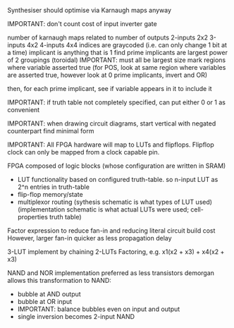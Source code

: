 <!-- SPDX-License-Identifier: zlib-acknowledgement -->

Synthesiser should optimise via Karnaugh maps anyway

IMPORTANT: don't count cost of input inverter gate

number of karnaugh maps related to number of outputs
2-inputs 2x2
3-inputs 4x2
4-inputs 4x4
indices are graycoded (i.e. can only change 1 bit at a time)
implicant is anything that is 1
find prime implicants are largest power of 2 groupings (toroidal)
IMPORTANT: must all be largest size
mark regions where variable asserted true
(for POS, look at same region where variables are asserted true, however look at 0 prime implicants, invert and OR)

then, for each prime implicant, see if variable appears in it to include it  

IMPORTANT: if truth table not completely specified, can put either 0 or 1 as convenient 

IMPORTANT: when drawing circuit diagrams, start vertical with negated counterpart 
find minimal form

IMPORTANT: All FPGA hardware will map to LUTs and flipflops.
Flipflop clock can only be mapped from a clock capable pin.

FPGA composed of logic blocks (whose configuration are written in SRAM)
  - LUT functionality based on configured truth-table.
    so n-input LUT as 2^n entries in truth-table
  - flip-flop memory/state 
  - multiplexor routing
  (sythesis schematic is what types of LUT used)
  (implementation schematic is what actual LUTs were used; cell-properties truth table)

Factor expression to reduce fan-in and reducing literal circuit build cost
However, larger fan-in quicker as less propagation delay

3-LUT implement by chaining 2-LUTs
Factoring, e.g. x1(x2 + x3) + x4(x2 + x3)

NAND and NOR implementation preferred as less transistors
demorgan allows this transformation
to NAND:
  - bubble at AND output 
  - bubble at OR input 
  - IMPORTANT: balance bubbles even on input and output
  - single inversion becomes 2-input NAND

